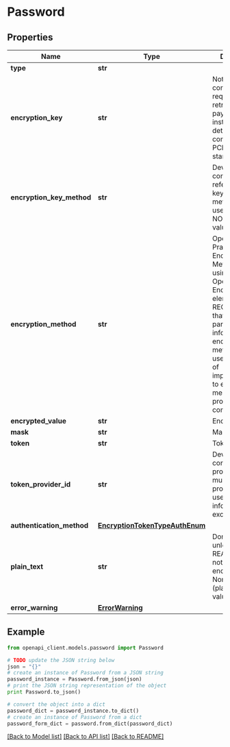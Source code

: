 # Password


## Properties
Name | Type | Description | Notes
------------ | ------------- | ------------- | -------------
**type** | **str** |  | [optional] 
**encryption_key** | **str** | Note: This contains a key required to retrieve the full payment instrument details compliant with PCI DSS standards. | [optional] 
**encryption_key_method** | **str** | Developer: This contains a reference to the key generation method being used - this is NOT the key value. | [optional] 
**encryption_method** | **str** | OpenTravel Best Practice: Encryption Method: When using the OpenTravel Encryption element, it is RECOMMENDED that all trading partners be informed of all encryption methods being used in advance of implementation to ensure message processing compatibility. | [optional] 
**encrypted_value** | **str** | Encrypted value | [optional] 
**mask** | **str** | Masked Value | [optional] 
**token** | **str** | Token value | [optional] 
**token_provider_id** | **str** | Developer: This contains a provider ID if multiple providers are used for secure information exchange. | [optional] 
**authentication_method** | [**EncryptionTokenTypeAuthEnum**](EncryptionTokenTypeAuthEnum.md) |  | [optional] 
**plain_text** | **str** | Don&#39;t use this unless it is REALLY ok to not use encryption. Non-secure (plain text) value. | [optional] 
**error_warning** | [**ErrorWarning**](ErrorWarning.md) |  | [optional] 

## Example

```python
from openapi_client.models.password import Password

# TODO update the JSON string below
json = "{}"
# create an instance of Password from a JSON string
password_instance = Password.from_json(json)
# print the JSON string representation of the object
print Password.to_json()

# convert the object into a dict
password_dict = password_instance.to_dict()
# create an instance of Password from a dict
password_form_dict = password.from_dict(password_dict)
```
[[Back to Model list]](../README.md#documentation-for-models) [[Back to API list]](../README.md#documentation-for-api-endpoints) [[Back to README]](../README.md)


